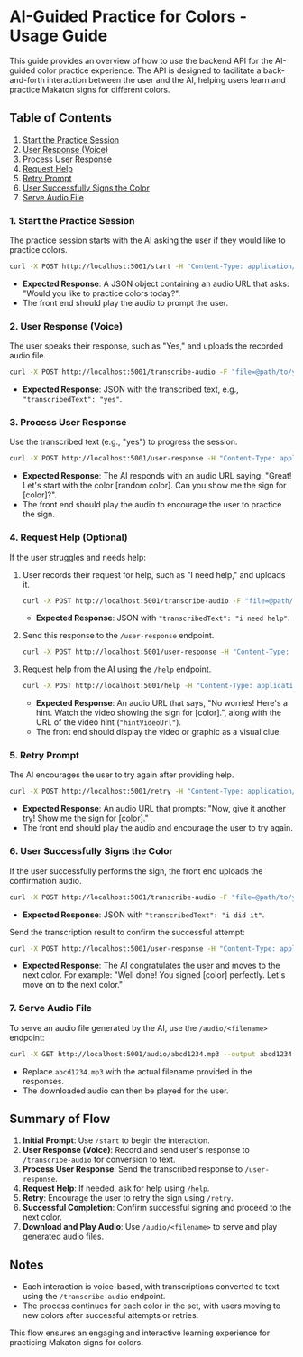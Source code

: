 # AI-Guided Practice for Colors - Usage Guide

This guide provides an overview of how to use the backend API for the AI-guided color practice experience. The API is designed to facilitate a back-and-forth interaction between the user and the AI, helping users learn and practice Makaton signs for different colors.

## Table of Contents
1. [Start the Practice Session](#1-start-the-practice-session)
2. [User Response (Voice)](#2-user-response-voice)
3. [Process User Response](#3-process-user-response)
4. [Request Help](#4-request-help)
5. [Retry Prompt](#5-retry-prompt)
6. [User Successfully Signs the Color](#6-user-successfully-signs-the-color)
7. [Serve Audio File](#7-serve-audio-file)

### 1. Start the Practice Session
The practice session starts with the AI asking the user if they would like to practice colors.

```sh
curl -X POST http://localhost:5001/start -H "Content-Type: application/json" -d '{}'
```
- **Expected Response**: A JSON object containing an audio URL that asks: "Would you like to practice colors today?".
- The front end should play the audio to prompt the user.

### 2. User Response (Voice)
The user speaks their response, such as "Yes," and uploads the recorded audio file.

```sh
curl -X POST http://localhost:5001/transcribe-audio -F "file=@path/to/your/audio-file.mp3"
```
- **Expected Response**: JSON with the transcribed text, e.g., `"transcribedText": "yes"`.

### 3. Process User Response
Use the transcribed text (e.g., "yes") to progress the session.

```sh
curl -X POST http://localhost:5001/user-response -H "Content-Type: application/json" -d '{"response": "yes"}'
```
- **Expected Response**: The AI responds with an audio URL saying: "Great! Let's start with the color [random color]. Can you show me the sign for [color]?".
- The front end should play the audio to encourage the user to practice the sign.

### 4. Request Help (Optional)
If the user struggles and needs help:

1. User records their request for help, such as "I need help," and uploads it.

   ```sh
   curl -X POST http://localhost:5001/transcribe-audio -F "file=@path/to/your/audio-file.mp3"
   ```
   - **Expected Response**: JSON with `"transcribedText": "i need help"`.

2. Send this response to the `/user-response` endpoint.

   ```sh
   curl -X POST http://localhost:5001/user-response -H "Content-Type: application/json" -d '{"response": "i need help"}'
   ```

3. Request help from the AI using the `/help` endpoint.

   ```sh
   curl -X POST http://localhost:5001/help -H "Content-Type: application/json" -d '{}'
   ```
   - **Expected Response**: An audio URL that says, "No worries! Here's a hint. Watch the video showing the sign for [color].", along with the URL of the video hint (`"hintVideoUrl"`).
   - The front end should display the video or graphic as a visual clue.

### 5. Retry Prompt
The AI encourages the user to try again after providing help.

```sh
curl -X POST http://localhost:5001/retry -H "Content-Type: application/json" -d '{}'
```
- **Expected Response**: An audio URL that prompts: "Now, give it another try! Show me the sign for [color]."
- The front end should play the audio and encourage the user to try again.

### 6. User Successfully Signs the Color
If the user successfully performs the sign, the front end uploads the confirmation audio.

```sh
curl -X POST http://localhost:5001/transcribe-audio -F "file=@path/to/your/audio-file.mp3"
```
- **Expected Response**: JSON with `"transcribedText": "i did it"`.

Send the transcription result to confirm the successful attempt:

```sh
curl -X POST http://localhost:5001/user-response -H "Content-Type: application/json" -d '{"response": "i did it"}'
```
- **Expected Response**: The AI congratulates the user and moves to the next color. For example: "Well done! You signed [color] perfectly. Let's move on to the next color."

### 7. Serve Audio File
To serve an audio file generated by the AI, use the `/audio/<filename>` endpoint:

```sh
curl -X GET http://localhost:5001/audio/abcd1234.mp3 --output abcd1234.mp3
```
- Replace `abcd1234.mp3` with the actual filename provided in the responses.
- The downloaded audio can then be played for the user.

## Summary of Flow
1. **Initial Prompt**: Use `/start` to begin the interaction.
2. **User Response (Voice)**: Record and send user's response to `/transcribe-audio` for conversion to text.
3. **Process User Response**: Send the transcribed response to `/user-response`.
4. **Request Help**: If needed, ask for help using `/help`.
5. **Retry**: Encourage the user to retry the sign using `/retry`.
6. **Successful Completion**: Confirm successful signing and proceed to the next color.
7. **Download and Play Audio**: Use `/audio/<filename>` to serve and play generated audio files.

## Notes
- Each interaction is voice-based, with transcriptions converted to text using the `/transcribe-audio` endpoint.
- The process continues for each color in the set, with users moving to new colors after successful attempts or retries.

This flow ensures an engaging and interactive learning experience for practicing Makaton signs for colors.


